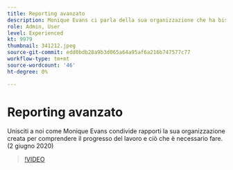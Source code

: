 ```yaml
---
title: Reporting avanzato
description: Monique Evans ci parla della sua organizzazione che ha bisogno di conoscere lo stato di avanzamento del lavoro e di completarlo. (2 giugno 2020)
role: Admin, User
level: Experienced
kt: 9979
thumbnail: 341212.jpeg
source-git-commit: edd0bdb28a9b3d065a64a95af6a216b747577c77
workflow-type: tm+mt
source-wordcount: '46'
ht-degree: 0%

---
```


# Reporting avanzato

Unisciti a noi come Monique Evans condivide rapporti la sua organizzazione creata per comprendere il progresso del lavoro e ciò che è necessario fare.  (2 giugno 2020)

>[!VIDEO](https://video.tv.adobe.com/v/341212/?quality=12&learn=on)
